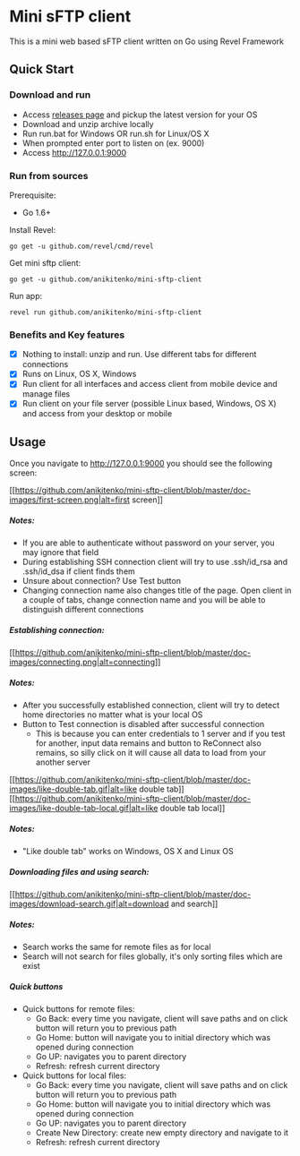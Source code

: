 # Mini sFTP client

This is a mini web based sFTP client written on Go using Revel Framework

## Quick Start

### Download and run

* Access [releases page](https://github.com/anikitenko/mini-sftp-client/releases)
and pickup the latest version for your OS
* Download and unzip archive locally
* Run run.bat for Windows OR run.sh for Linux/OS X
* When prompted enter port to listen on (ex. 9000)
* Access http://127.0.0.1:9000

### Run from sources

Prerequisite:

* Go 1.6+

Install Revel:

    go get -u github.com/revel/cmd/revel

Get mini sftp client:

    go get -u github.com/anikitenko/mini-sftp-client
    
Run app:

    revel run github.com/anikitenko/mini-sftp-client
    
### Benefits and Key features
- [x] Nothing to install: unzip and run. Use different tabs for different connections
- [x] Runs on Linux, OS X, Windows
- [x] Run client for all interfaces and access client from mobile device and manage files
- [x] Run client on your file server (possible Linux based, Windows, OS X) and access from your desktop or mobile 
    
## Usage

Once you navigate to http://127.0.0.1:9000 you should see the following screen:

[[https://github.com/anikitenko/mini-sftp-client/blob/master/doc-images/first-screen.png|alt=first screen]]

##### Notes:
* If you are able to authenticate without password on your server, you may ignore that field
* During establishing SSH connection client will try to use .ssh/id_rsa and .ssh/id_dsa if client finds them
* Unsure about connection? Use Test button
* Changing connection name also changes title of the page. 
Open client in a couple of tabs, change connection name and 
you will be able to distinguish different connections

##### Establishing connection:

[[https://github.com/anikitenko/mini-sftp-client/blob/master/doc-images/connecting.png|alt=connecting]]

##### Notes:
* After you successfully established connection, client will try to detect home directories no matter what is your local OS
* Button to Test connection is disabled after successful connection
    * This is because you can enter credentials to 1 server and if you test 
    for another, input data remains and button to ReConnect also remains,
     so silly click on it will cause all data to load from your another server
    
[[https://github.com/anikitenko/mini-sftp-client/blob/master/doc-images/like-double-tab.gif|alt=like double tab]]
[[https://github.com/anikitenko/mini-sftp-client/blob/master/doc-images/like-double-tab-local.gif|alt=like double tab local]]

##### Notes:
* "Like double tab" works on Windows, OS X and Linux OS

##### Downloading files and using search:

[[https://github.com/anikitenko/mini-sftp-client/blob/master/doc-images/download-search.gif|alt=download and search]]

##### Notes:
* Search works the same for remote files as for local
* Search will not search for files globally, it's only sorting files which are exist

##### Quick buttons
* Quick buttons for remote files:
    * Go Back: every time you navigate, client will save paths and on click button will return you to previous path
    * Go Home: button will navigate you to initial directory which was opened during connection
    * Go UP: navigates you to parent directory
    * Refresh: refresh current directory
* Quick buttons for local files:
    * Go Back: every time you navigate, client will save paths and on click button will return you to previous path
    * Go Home: button will navigate you to initial directory which was opened during connection
    * Go UP: navigates you to parent directory
    * Create New Directory: create new empty directory and navigate to it
    * Refresh: refresh current directory
